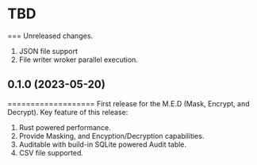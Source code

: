 # TBD

===
Unreleased changes.

1. JSON file support
2. File writer wroker parallel execution.

## 0.1.0 (2023-05-20)

===================
First release for the M.E.D (Mask, Encrypt, and Decrypt). Key feature of this release:

1. Rust powered performance.
2. Provide Masking, and Encyption/Decryption capabilities.
3. Auditable with build-in SQLite powered Audit table.
4. CSV file supported.
